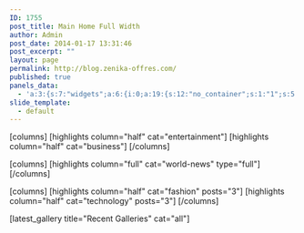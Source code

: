 ```yaml
---
ID: 1755
post_title: Main Home Full Width
author: Admin
post_date: 2014-01-17 13:31:46
post_excerpt: ""
layout: page
permalink: http://blog.zenika-offres.com/
published: true
panels_data:
  - 'a:3:{s:7:"widgets";a:6:{i:0;a:19:{s:12:"no_container";s:1:"1";s:5:"posts";s:0:"";s:7:"sort_by";s:0:"";s:10:"sort_order";s:4:"desc";s:7:"columns";s:1:"2";s:5:"cat_1";s:2:"42";s:5:"tag_1";s:0:"";s:9:"heading_1";s:0:"";s:8:"offset_1";s:1:"0";s:5:"cat_2";s:2:"43";s:5:"tag_2";s:0:"";s:9:"heading_2";s:0:"";s:8:"offset_2";s:1:"0";s:5:"cat_3";s:1:"0";s:5:"tag_3";s:0:"";s:9:"heading_3";s:0:"";s:8:"offset_3";s:1:"0";s:9:"post_type";s:0:"";s:4:"info";a:4:{s:5:"class";s:29:"Bunyad_PageBuilder_Highlights";s:2:"id";s:1:"1";s:4:"grid";s:1:"0";s:4:"cell";s:1:"0";}}i:1;a:12:{s:12:"no_container";s:1:"1";s:5:"posts";s:0:"";s:7:"sort_by";s:0:"";s:10:"sort_order";s:4:"desc";s:10:"highlights";s:1:"1";s:3:"cat";s:1:"7";s:7:"tax_tag";s:0:"";s:8:"sub_cats";a:1:{i:0;s:1:"7";}s:8:"sub_tags";s:0:"";s:6:"offset";s:1:"0";s:9:"post_type";s:0:"";s:4:"info";a:4:{s:5:"class";s:28:"Bunyad_PageBuilder_NewsFocus";s:2:"id";s:1:"2";s:4:"grid";s:1:"1";s:4:"cell";s:1:"0";}}i:2;a:12:{s:12:"no_container";s:1:"1";s:5:"posts";s:0:"";s:7:"sort_by";s:0:"";s:10:"sort_order";s:4:"desc";s:10:"highlights";s:1:"1";s:3:"cat";s:1:"9";s:7:"tax_tag";s:0:"";s:8:"sub_cats";a:2:{i:0;s:1:"9";i:1;s:2:"45";}s:8:"sub_tags";s:0:"";s:6:"offset";s:1:"0";s:9:"post_type";s:0:"";s:4:"info";a:4:{s:5:"class";s:28:"Bunyad_PageBuilder_NewsFocus";s:2:"id";s:1:"3";s:4:"grid";s:1:"2";s:4:"cell";s:1:"0";}}i:3;a:3:{s:12:"no_container";s:1:"1";s:4:"type";s:4:"line";s:4:"info";a:4:{s:5:"class";s:24:"Bunyad_PbBasic_Separator";s:2:"id";s:1:"4";s:4:"grid";s:1:"3";s:4:"cell";s:1:"0";}}i:4;a:19:{s:12:"no_container";s:1:"1";s:5:"posts";s:0:"";s:7:"sort_by";s:0:"";s:10:"sort_order";s:4:"desc";s:7:"columns";s:1:"3";s:5:"cat_1";s:1:"3";s:5:"tag_1";s:0:"";s:9:"heading_1";s:0:"";s:8:"offset_1";s:1:"0";s:5:"cat_2";s:1:"5";s:5:"tag_2";s:0:"";s:9:"heading_2";s:0:"";s:8:"offset_2";s:1:"0";s:5:"cat_3";s:1:"2";s:5:"tag_3";s:0:"";s:9:"heading_3";s:0:"";s:8:"offset_3";s:1:"0";s:9:"post_type";s:0:"";s:4:"info";a:4:{s:5:"class";s:29:"Bunyad_PageBuilder_Highlights";s:2:"id";s:1:"5";s:4:"grid";s:1:"4";s:4:"cell";s:1:"0";}}i:5;a:8:{s:12:"no_container";s:1:"1";s:5:"title";s:9:"Zenika TV";s:6:"number";s:2:"10";s:6:"format";s:5:"video";s:3:"cat";s:1:"0";s:7:"tax_tag";s:0:"";s:9:"post_type";s:0:"";s:4:"info";a:4:{s:5:"class";s:32:"Bunyad_PageBuilder_LatestGallery";s:2:"id";s:1:"6";s:4:"grid";s:1:"5";s:4:"cell";s:1:"0";}}}s:5:"grids";a:6:{i:0;a:2:{s:5:"cells";s:1:"1";s:5:"style";s:0:"";}i:1;a:2:{s:5:"cells";s:1:"1";s:5:"style";s:0:"";}i:2;a:2:{s:5:"cells";s:1:"1";s:5:"style";s:0:"";}i:3;a:2:{s:5:"cells";s:1:"1";s:5:"style";s:0:"";}i:4;a:2:{s:5:"cells";s:1:"1";s:5:"style";s:0:"";}i:5;a:2:{s:5:"cells";s:1:"1";s:5:"style";s:0:"";}}s:10:"grid_cells";a:6:{i:0;a:2:{s:6:"weight";s:1:"1";s:4:"grid";s:1:"0";}i:1;a:2:{s:6:"weight";s:1:"1";s:4:"grid";s:1:"1";}i:2;a:2:{s:6:"weight";s:1:"1";s:4:"grid";s:1:"2";}i:3;a:2:{s:6:"weight";s:1:"1";s:4:"grid";s:1:"3";}i:4;a:2:{s:6:"weight";s:1:"1";s:4:"grid";s:1:"4";}i:5;a:2:{s:6:"weight";s:1:"1";s:4:"grid";s:1:"5";}}}'
slide_template:
  - default
---
```

[columns]
[highlights column="half" cat="entertainment"]
[highlights column="half" cat="business"]
[/columns]

[columns]
[highlights column="full" cat="world-news" type="full"]
[/columns]

[columns]
[highlights column="half" cat="fashion" posts="3"]
[highlights column="half" cat="technology" posts="3"]
[/columns]

[latest_gallery title="Recent Galleries" cat="all"]
